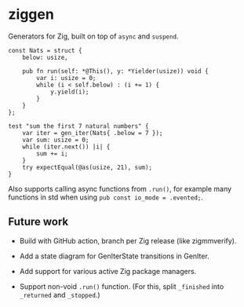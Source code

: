 # ziggen

Generators for Zig, built on top of `async` and `suspend`.

```zig
const Nats = struct {
    below: usize,

    pub fn run(self: *@This(), y: *Yielder(usize)) void {
        var i: usize = 0;
        while (i < self.below) : (i += 1) {
            y.yield(i);
        }
    }
};

test "sum the first 7 natural numbers" {
    var iter = gen_iter(Nats{ .below = 7 });
    var sum: usize = 0;
    while (iter.next()) |i| {
        sum += i;
    }
    try expectEqual(@as(usize, 21), sum);
}
```

Also supports calling async functions from `.run()`,
for example many functions in std
when using `pub const io_mode = .evented;`.

## Future work

* Build with GitHub action, branch per Zig release (like zigmmverify).

* Add a state diagram for GenIterState transitions in GenIter.

* Add support for various active Zig package managers.

* Support non-void `.run()` function.
  (For this, split `_finished` into `_returned` and `_stopped`.)
